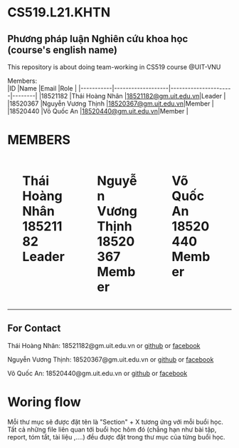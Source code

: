 # CS519.L21.KHTN
## Phương pháp luận Nghiên cứu khoa học (course's english name)
This repository is about doing team-working in CS519 course @UIT-VNU

Members:  
|ID         |Name               |Email                 |Role    |
|-----------|-------------------|----------------------|--------|
|18521182   |Thái Hoàng Nhân    |18521182@gm.uit.edu.vn|Leader  |
|18520367   |Nguyễn Vương Thịnh |18520367@gm.uit.edu.vn|Member  |
|18520440   |Võ Quốc An         |18520440@gm.uit.edu.vn|Member  | 

# MEMBERS
<div style="display:flex; width:100%">
        <div style="width:20%;margin: 0px auto">
            <h1>Thái Hoàng Nhân<br> 18521182 <br /> Leader </h1>
        </div>
        <br>
        <div style="width:20% ;margin:0px auto">
            <h1>Nguyễn Vương Thịnh<br>18520367 <br /> Member</h1>
        </div>
        <br>
        <div style="width:20%; margin:0px auto">
            <h1>Võ Quốc An<br> 18520440 <br /> Member </h1>
        </div>
    </div>
<hr>

## For Contact
<p>Thái Hoàng Nhân: 18521182@gm.uit.edu.vn or <a href="https://github.com/hoangnhancs">github</a> or <a href="https://www.facebook.com/profile.php?id=100027617961231">facebook</a></p>
<p>Nguyễn Vương Thịnh: 18520367@gm.uit.edu.vn or <a href="https://github.com/ThinhNguyen209">github</a> or <a href="https://www.facebook.com/thinhvnuit">facebook</a></p>
<p>Võ Quốc An: 18520440@gm.uit.edu.vn or <a href="https://github.com/anvq38">github</a> or <a href="https://www.facebook.com/anvq0812">facebook</a></p>
<!--  -->

# Woring flow 

Mỗi thư mục sẽ được đặt tên là "Section" + X tương ứng với mỗi buổi học.   
Tất cả những file liên quan tới buổi học hôm đó (chẳng hạn như bài tập, report, tóm tắt, tài liệu ,....) đều được đặt trong thư mục của từng buổi học.
